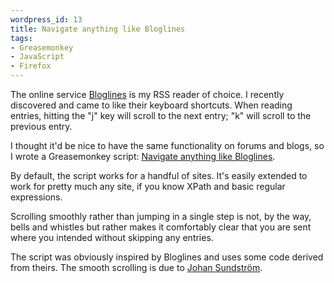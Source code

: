 ```yaml
--- 
wordpress_id: 13
title: Navigate anything like Bloglines
tags: 
- Greasemonkey
- JavaScript
- Firefox
---
```

The online service <a href="http://www.bloglines.com">Bloglines</a> is my RSS reader of choice. I recently discovered and came to like their keyboard shortcuts. When reading entries, hitting the "j" key will scroll to the next entry; "k" will scroll to the previous entry.

I thought it'd be nice to have the same functionality on forums and blogs, so I wrote a Greasemonkey script: <a href="http://userscripts.org/scripts/show/4886">Navigate anything like Bloglines</a>.


<!--more-->

By default, the script works for a handful of sites. It's easily extended to work for pretty much any site, if you know XPath and basic regular expressions.

Scrolling smoothly rather than jumping in a single step is not, by the way, bells and whistles but rather makes it comfortably clear that you are sent where you intended without skipping any entries.

The script was obviously inspired by Bloglines and uses some code derived from theirs. The smooth scrolling is due to <a href="http://ecmanaut.blogspot.com/2005/10/smooth-scrolling-between-anchors.html">Johan Sundström</a>.
